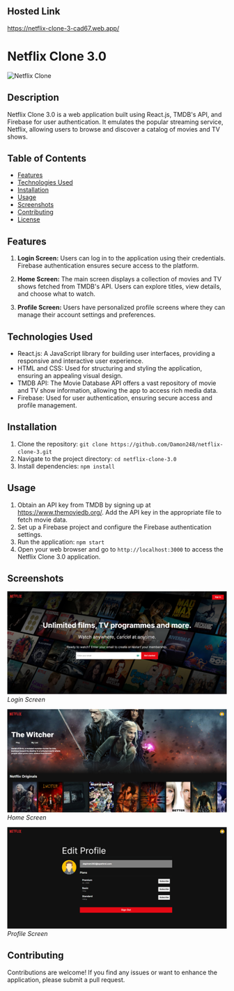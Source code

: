 ## Hosted Link

https://netflix-clone-3-cad67.web.app/

# Netflix Clone 3.0

![Netflix Clone](https://www.freepnglogos.com/uploads/netflix-logo-drawing-png-19.png)

## Description

Netflix Clone 3.0 is a web application built using React.js, TMDB's API, and Firebase for user authentication. It emulates the popular streaming service, Netflix, allowing users to browse and discover a catalog of movies and TV shows.

## Table of Contents

- [Features](#features)
- [Technologies Used](#technologies-used)
- [Installation](#installation)
- [Usage](#usage)
- [Screenshots](#screenshots)
- [Contributing](#contributing)
- [License](#license)

## Features

1. **Login Screen:** Users can log in to the application using their credentials. Firebase authentication ensures secure access to the platform.

2. **Home Screen:** The main screen displays a collection of movies and TV shows fetched from TMDB's API. Users can explore titles, view details, and choose what to watch.

3. **Profile Screen:** Users have personalized profile screens where they can manage their account settings and preferences.

## Technologies Used

- React.js: A JavaScript library for building user interfaces, providing a responsive and interactive user experience.
- HTML and CSS: Used for structuring and styling the application, ensuring an appealing visual design.
- TMDB API: The Movie Database API offers a vast repository of movie and TV show information, allowing the app to access rich media data.
- Firebase: Used for user authentication, ensuring secure access and profile management.

## Installation

1. Clone the repository: `git clone https://github.com/Damon248/netflix-clone-3.git`
2. Navigate to the project directory: `cd netflix-clone-3.0`
3. Install dependencies: `npm install`

## Usage

1. Obtain an API key from TMDB by signing up at https://www.themoviedb.org/. Add the API key in the appropriate file to fetch movie data.
2. Set up a Firebase project and configure the Firebase authentication settings.
3. Run the application: `npm start`
4. Open your web browser and go to `http://localhost:3000` to access the Netflix Clone 3.0 application.

## Screenshots

![Login Screen](public/assets/login.png)
_Login Screen_

![Home Screen](public/assets/home.png)
_Home Screen_

![Profile Screen](public/assets/profile.png)
_Profile Screen_

## Contributing

Contributions are welcome! If you find any issues or want to enhance the application, please submit a pull request.
